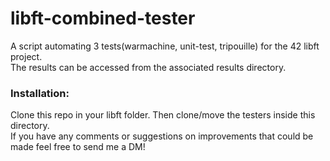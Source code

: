 # libft-combined-tester  
A script automating 3 tests(warmachine, unit-test, tripouille) for the 42 libft project.  
The results can be accessed from the associated results directory.  
### Installation:
Clone this repo in your libft folder. Then clone/move the testers inside this directory.  
If you have any comments or suggestions on improvements that could be made feel free to send me a DM!  
